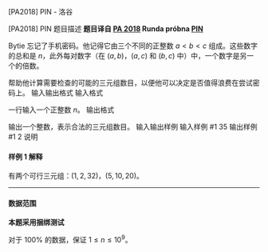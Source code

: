 



[PA2018] PIN - 洛谷














[PA2018] PIN
题目描述
**题目译自 [PA 2018](https://sio2.mimuw.edu.pl/c/pa-2018-1/dashboard/) Runda próbna [PIN](https://sio2.mimuw.edu.pl/c/pa-2018-1/p/pin/)**

Bytie 忘记了手机密码。他记得它由三个不同的正整数 $a < b < c$ 组成。这些数字的总和是 $n$，此外每对数字（在 $(a, b)$，$(a,c)$ 和 $(b, c)$ 中）中，一个数字是另一个的倍数。

帮助他计算需要检查的可能的三元组数目，以便他可以决定是否值得浪费在尝试密码上。
输入输出格式
输入格式

一行输入一个正整数 $n$。
输出格式

输出一个整数，表示合法的三元组数目。
输入输出样例
输入样例 #1
35
输出样例 #1
2
说明
#### 样例 1 解释

有两个可行三元组：$(1,2,32)$，$(5,10,20)$。

------------

#### 数据范围

**本题采用捆绑测试**

对于 $100\%$ 的数据，保证 $1\le n\le 10^9$。







